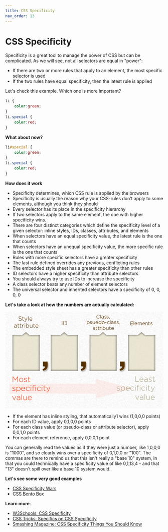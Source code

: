 ```yaml
---
title: CSS Specificity
nav_order: 13
---
```


# CSS Specificity

Specificity is a great tool to manage the power of CSS but can be complicated. As we will see, not all selectors are
equal in "power":

- If there are two or more rules that apply to an element, the most specific selector is used
- If the two rules have equal specificity, then the latest rule is applied

Let's check this example. Which one is more important?

```css
li {
    color:green;
}
li.special {
    color:red;
}
```

**What about now?**

```css
li#special {
    color:green;
}
li.special {
    color:red;
}
```

**How does it work**

- Specificity determines, which CSS rule is applied by the browsers
- Specificity is usually the reason why your CSS-rules don’t apply to some elements, although you think they should
- Every selector has its place in the specificity hierarchy
- If two selectors apply to the same element, the one with higher specificity wins.
- There are four distinct categories which define the specificity level of a given selector: inline styles, IDs,
classes, attributes, and elements
- When selectors have an equal specificity value, the latest rule is the one that counts
- When selectors have an unequal specificity value, the more specific rule is the one that counts
- Rules with more specific selectors have a greater specificity
- The last rule defined overrides any previous, conflicting rules
- The embedded style sheet has a greater specificity than other rules
- ID selectors have a higher specificity than attribute selectors
- You should always try to use IDs to increase the specificity
- A class selector beats any number of element selectors
- The universal selector and inherited selectors have a specificity of 0, 0, 0, 0

**Let's take a look at how the numbers are actually calculated:**

![Specificity](specificity.png)

- If the element has inline styling, that automatically1 wins (1,0,0,0 points)
- For each ID value, apply 0,1,0,0 points
- For each class value (or pseudo-class or attribute selector), apply 0,0,1,0 points
- For each element reference, apply 0,0,0,1 point

You can generally read the values as if they were just a number, like 1,0,0,0 is "1000", and so clearly wins over a
specificity of 0,1,0,0 or "100". The commas are there to remind us that this isn't really a "base 10" system, in that
you could technically have a specificity value of like 0,1,13,4 - and that "13" doesn't spill over like a base 10 system
would.

**Let's see some very good examples**

- [CSS Specificity Wars](https://stuffandnonsense.co.uk/archives/css_specificity_wars.html)
- [CSS Bento Box](https://flukeout.github.io/)


**Learn more**:

- [W3Schools: CSS Specificity](https://www.w3schools.com/css/css_specificity.asp)
- [CSS Tricks: Specifics on CSS Specificity](https://css-tricks.com/specifics-on-css-specificity/)
- [Smashing Magazine: CSS Specificity Things You Should Know](https://www.smashingmagazine.com/2007/07/css-specificity-things-you-should-know/)

